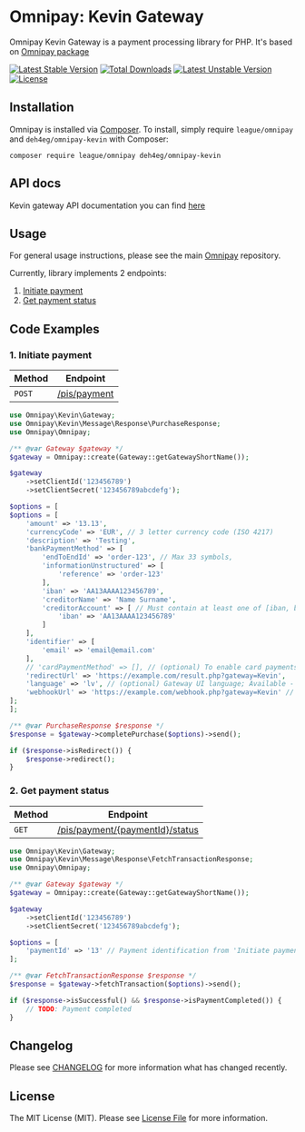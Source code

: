# Omnipay: Kevin Gateway

Omnipay Kevin Gateway is a payment processing library for PHP. It's based on [Omnipay package](https://github.com/thephpleague/omnipay)

[![Latest Stable Version](https://poser.pugx.org/deh4eg/omnipay-kevin/v)](//packagist.org/packages/deh4eg/omnipay-kevin) [![Total Downloads](https://poser.pugx.org/deh4eg/omnipay-kevin/downloads)](//packagist.org/packages/deh4eg/omnipay-kevin) [![Latest Unstable Version](https://poser.pugx.org/deh4eg/omnipay-kevin/v/unstable)](//packagist.org/packages/deh4eg/omnipay-kevin) [![License](https://poser.pugx.org/deh4eg/omnipay-kevin/license)](//packagist.org/packages/deh4eg/omnipay-kevin)

## Installation

Omnipay is installed via [Composer](https://getcomposer.org/). To install, simply require `league/omnipay` and `deh4eg/omnipay-kevin` with Composer:

`composer require league/omnipay deh4eg/omnipay-kevin`

## API docs

Kevin gateway API documentation you can find [here](https://api-reference.kevin.eu/public/platform/v0.3)

## Usage

For general usage instructions, please see the main [Omnipay](https://github.com/thephpleague/omnipay) repository.

Currently, library implements 2 endpoints:
1. [Initiate payment](#1-initiate-payment)
2. [Get payment status](#2-get-payment-status)

## Code Examples

### 1. Initiate payment

|Method|Endpoint|
|---|---|
|`POST`|[/pis/payment](https://api-reference.kevin.eu/public/platform/v0.3#tag/Payment-Initiation-Service/operation/initiatePayment)|

```php
use Omnipay\Kevin\Gateway;
use Omnipay\Kevin\Message\Response\PurchaseResponse;
use Omnipay\Omnipay;

/** @var Gateway $gateway */
$gateway = Omnipay::create(Gateway::getGatewayShortName());

$gateway
    ->setClientId('123456789')
    ->setClientSecret('123456789abcdefg');

$options = [
$options = [
    'amount' => '13.13',
    'currencyCode' => 'EUR', // 3 letter currency code (ISO 4217)
    'description' => 'Testing',
    'bankPaymentMethod' => [
        'endToEndId' => 'order-123', // Max 33 symbols,
        'informationUnstructured' => [
            'reference' => 'order-123'
        ],
        'iban' => 'AA13AAAA123456789',
        'creditorName' => 'Name Surname',
        'creditorAccount' => [ // Must contain at least one of [iban, bban, sortCodeAccountNumber]
            'iban' => 'AA13AAAA123456789'
        ]
    ],
    'identifier' => [
        'email' => 'email@email.com'
    ],
    // 'cardPaymentMethod' => [], // (optional) To enable card payments
    'redirectUrl' => 'https://example.com/result.php?gateway=Kevin',
    'language' => 'lv', // (optional) Gateway UI language; Available - (en, lt, lv, et, fi, se, ru); Default - en
    'webhookUrl' => 'https://example.com/webhook.php?gateway=Kevin' // (optional) For more details please see https://developer.kevin.eu/platform/payments/payment-verification
];
];

/** @var PurchaseResponse $response */
$response = $gateway->completePurchase($options)->send();

if ($response->isRedirect()) {
    $response->redirect();
}
```

### 2. Get payment status

|Method|Endpoint|
|---|---|
|`GET`|[/pis/payment/{paymentId}/status](https://api-reference.kevin.eu/public/platform/v0.3#tag/Payment-Initiation-Service/operation/getPaymentStatus)|

```php
use Omnipay\Kevin\Gateway;
use Omnipay\Kevin\Message\Response\FetchTransactionResponse;
use Omnipay\Omnipay;

/** @var Gateway $gateway */
$gateway = Omnipay::create(Gateway::getGatewayShortName());

$gateway
    ->setClientId('123456789')
    ->setClientSecret('123456789abcdefg');

$options = [
    'paymentId' => '13' // Payment identification from 'Initiate payment'
];

/** @var FetchTransactionResponse $response */
$response = $gateway->fetchTransaction($options)->send();

if ($response->isSuccessful() && $response->isPaymentCompleted()) {
    // TODO: Payment completed
}
```

## Changelog

Please see [CHANGELOG](CHANGELOG.md) for more information what has changed recently.

## License

The MIT License (MIT). Please see [License File](LICENSE.md) for more information.